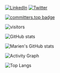 <p align="left">
<a href="https://www.linkedin.com/in/babi-mumba/"><img alt="LinkedIn" src="https://img.shields.io/badge/LinkedIn-BabiMumba-blue?style=flat-square&logo=linkedin"></a>
<a href="https://twitter.com/BabiMumba"><img alt="Twitter" src="https://img.shields.io/badge/Twitter-BabiMumba-blue?style=flat-square&logo=twitter"></a>

</p>


[![committers.top badge](https://user-badge.committers.top/congo_private/BabiMumba.svg)](https://user-badge.committers.top/congo_private/BabiMumba)

![visitors](https://visitor-badge.glitch.me/badge?page_id=BabiMumba.BabiMumba)



![GitHub stats](https://github-readme-stats.vercel.app/api?username=BabiMumba&count_private=true&theme=material-palenight&&include_all_commits=true&hide_border=true)

![Marien's GitHub stats](https://github-readme-streak-stats.herokuapp.com/?user=BabiMumba&theme=material-palenight&hide_border=true)

![Activity Graph](https://activity-graph.herokuapp.com/graph?username=BabiMumba&theme=material-palenight)

![Top Langs](https://github-readme-stats.vercel.app/api/top-langs/?username=BabiMumba&hide_border=true&layout=compact&count_private=true&theme=material-palenight)
